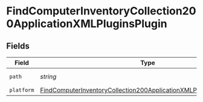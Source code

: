 # FindComputerInventoryCollection200ApplicationXMLPluginsPlugin


## Fields

| Field                                                                                                                                                                     | Type                                                                                                                                                                      | Required                                                                                                                                                                  | Description                                                                                                                                                               | Example                                                                                                                                                                   |
| ------------------------------------------------------------------------------------------------------------------------------------------------------------------------- | ------------------------------------------------------------------------------------------------------------------------------------------------------------------------- | ------------------------------------------------------------------------------------------------------------------------------------------------------------------------- | ------------------------------------------------------------------------------------------------------------------------------------------------------------------------- | ------------------------------------------------------------------------------------------------------------------------------------------------------------------------- |
| `path`                                                                                                                                                                    | *string*                                                                                                                                                                  | :heavy_minus_sign:                                                                                                                                                        | N/A                                                                                                                                                                       | ~/Library/Internet Plug-Ins                                                                                                                                               |
| `platform`                                                                                                                                                                | [FindComputerInventoryCollection200ApplicationXMLPluginsPluginPlatform](../../models/operations/findcomputerinventorycollection200applicationxmlpluginspluginplatform.md) | :heavy_minus_sign:                                                                                                                                                        | N/A                                                                                                                                                                       |                                                                                                                                                                           |